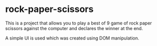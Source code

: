 # rock-paper-scissors
This is a project that allows you to play a best of 9 game of rock paper scissors against the computer and declares the winner at the end.  

A simple UI is used which was created using DOM manipulation.
